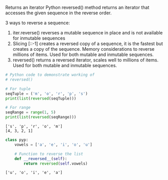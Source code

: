 Returns an iterator
Python reversed() method returns an iterator that accesses the given sequence in the reverse order.

3 ways to reverse a sequence:

1. iter.reverse() reverses a mutable sequence in place and is not available for inmutable sequences
2. Slicing [::-1] creates a reversed copy of a sequence, it is the fastest but creates a copy of the sequence. Memory considerations to reverse millions of items. Used for both mutable and inmutable sequences.
3. reversed() returns a reversed iterator, scales well to millions of items. Used for both mutable and inmutable sequences.

``` py
# Python code to demonstrate working of
# reversed()

# For tuple
seqTuple = ('m', 'o', 'r', 'p', 's')
print(list(reversed(seqTuple)))

# For range
seqRange = range(1, 5)
print(list(reversed(seqRange)))
```

```
['s', 'p', 'r', 'o', 'm']
[4, 3, 2, 1]
```

``` py
class pyp:
	vowels = ['a', 'e', 'i', 'o', 'u']

	# Function to reverse the list
	def __reversed__(self):
		return reversed(self.vowels)

```
```
['u', 'o', 'i', 'e', 'a']

```

